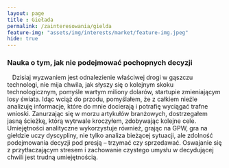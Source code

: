 ```yaml
--- 
layout: page 
title : Giełada 
permalink: /zainteresowania/gielda
feature-img: "assets/img/interests/market/feature-img.jpeg"
hide: true
---
```


<h3 class="text-success">
Nauka o tym, jak nie podejmować pochopnych decyzji
</h3>

<font class="base-font-size">
&nbsp;&nbsp;&nbsp;Dzisiaj wyzwaniem jest odnalezienie właściwej drogi w gąszczu technologi, nie mija chwila, jak słyszy się o kolejnym skoku technologicznym, pomyśle wartym miliony dolarów, startupie zmieniającym losy świata. Idąc wciąż do przodu, pomyślałem, że z całkiem nieźle analizuję informacje, które do mnie docierają i potrafię wyciągać trafne wnioski. Zanurzając się w morzu artykułów branżowych, dostrzegałem jasną ścieżkę, którą wytrwale kroczyłem, zdobywając kolejne cele. Umiejętności analityczne wykorzystuje również, grając na GPW, gra na giełdzie uczy dyscypliny, nie tylko analiza bieżącej sytuacji, ale zdolność podejmowania decyzji pod presją – trzymać czy sprzedawać. Oswajanie się z przytłaczającym stresem i zachowanie czystego umysłu w decydującej chwili jest trudną umiejętnością.
</font>
